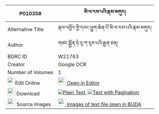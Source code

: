 |P010358|མི་ལ་རས་པའི་རྣམ་མགུར། 
| --- | --- 
|Alternative Title |རྣལ་འབྱོར་གྱི་དབང་ཕྱུག་ཆེན་པོ་མི་ལ་རས་པའི་རྣམ་མགུར།
|Author| གཙང་སྨྱོན་ཧེ་རུ་ཀ་རུས་པའི་རྒྱན་ཅན།
|BDRC ID | W21763
|Creator | Google OCR
|Number of Volumes| 1
|<img width="25" src="https://img.icons8.com/color/25/000000/edit-property.png">Edit Online| [<img width="25" src="https://avatars.githubusercontent.com/u/45091458?s=200&v=4"> Open in Editor](http://editor.openpecha.org/P010358)
|<img width="25" src="https://img.icons8.com/fluent/48/000000/download-2.png"/>  Download | [![](https://img.icons8.com/color/20/000000/txt.png)Plain Text](https://github.com/Openpecha/P010358/releases/download/v1/milarepa_i_nam_gur_plain_P010358.zip), [![](https://img.icons8.com/color/20/000000/txt.png)Text with Pagination](https://github.com/Openpecha/P010358/releases/download/v1/milarepa_i_nam_gur_pages_P010358.zip)
|<img width="25" src="https://img.icons8.com/plasticine/100/000000/pictures-folder.png"/>  Source Images | [<img width="25" src="https://library.bdrc.io/icons/BUDA-small.svg"> Images of text file open in BUDA](https://library.bdrc.io/show/bdr:W21763)